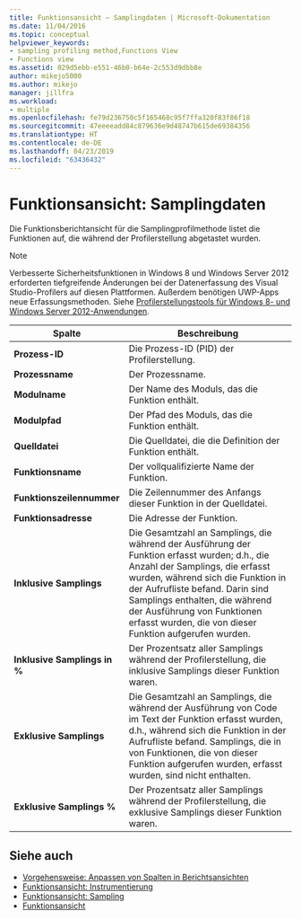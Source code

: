 ```yaml
---
title: Funktionsansicht – Samplingdaten | Microsoft-Dokumentation
ms.date: 11/04/2016
ms.topic: conceptual
helpviewer_keywords:
- sampling profiling method,Functions View
- Functions view
ms.assetid: 029d5ebb-e551-46b0-b64e-2c553d9dbb8e
author: mikejo5000
ms.author: mikejo
manager: jillfra
ms.workload:
- multiple
ms.openlocfilehash: fe79d236750c5f165468c95f7ffa320f83f86f18
ms.sourcegitcommit: 47eeeeadd84c879636e9d48747b615de69384356
ms.translationtype: HT
ms.contentlocale: de-DE
ms.lasthandoff: 04/23/2019
ms.locfileid: "63436432"
---
```

# <a name="functions-view---sampling-data"></a>Funktionsansicht: Samplingdaten
Die Funktionsberichtansicht für die Samplingprofilmethode listet die Funktionen auf, die während der Profilerstellung abgetastet wurden.

> [!NOTE]
> Verbesserte Sicherheitsfunktionen in Windows 8 und Windows Server 2012 erforderten tiefgreifende Änderungen bei der Datenerfassung des Visual Studio-Profilers auf diesen Plattformen. Außerdem benötigen UWP-Apps neue Erfassungsmethoden. Siehe [Profilerstellungstools für Windows 8- und Windows Server 2012-Anwendungen](../profiling/performance-tools-on-windows-8-and-windows-server-2012-applications.md).

|Spalte|Beschreibung|
|------------|-----------------|
|**Prozess-ID**|Die Prozess-ID (PID) der Profilerstellung.|
|**Prozessname**|Der Prozessname.|
|**Modulname**|Der Name des Moduls, das die Funktion enthält.|
|**Modulpfad**|Der Pfad des Moduls, das die Funktion enthält.|
|**Quelldatei**|Die Quelldatei, die die Definition der Funktion enthält.|
|**Funktionsname**|Der vollqualifizierte Name der Funktion.|
|**Funktionszeilennummer**|Die Zeilennummer des Anfangs dieser Funktion in der Quelldatei.|
|**Funktionsadresse**|Die Adresse der Funktion.|
|**Inklusive Samplings**|Die Gesamtzahl an Samplings, die während der Ausführung der Funktion erfasst wurden; d.h., die Anzahl der Samplings, die erfasst wurden, während sich die Funktion in der Aufrufliste befand. Darin sind Samplings enthalten, die während der Ausführung von Funktionen erfasst wurden, die von dieser Funktion aufgerufen wurden.|
|**Inklusive Samplings in %**|Der Prozentsatz aller Samplings während der Profilerstellung, die inklusive Samplings dieser Funktion waren.|
|**Exklusive Samplings**|Die Gesamtzahl an Samplings, die während der Ausführung von Code im Text der Funktion erfasst wurden, d.h., während sich die Funktion in der Aufrufliste befand. Samplings, die in von Funktionen, die von dieser Funktion aufgerufen wurden, erfasst wurden, sind nicht enthalten.|
|**Exklusive Samplings %**|Der Prozentsatz aller Samplings während der Profilerstellung, die exklusive Samplings dieser Funktion waren.|

## <a name="see-also"></a>Siehe auch
- [Vorgehensweise: Anpassen von Spalten in Berichtsansichten](../profiling/how-to-customize-report-view-columns.md)
- [Funktionsansicht: Instrumentierung](../profiling/functions-view-dotnet-memory-instrumentation-data.md)
- [Funktionsansicht: Sampling](../profiling/functions-view-dotnet-memory-sampling-data.md)
- [Funktionsansicht](../profiling/functions-view-instrumentation-data.md)